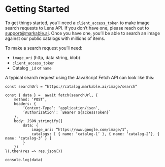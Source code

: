 # Getting Started

To get things started, you’ll need a `client_access_token` to make image search requests to Lens API. If you don’t have one, please reach out to support@markable.ai. Once you have one, you’ll be able to search an image against our public catalogs with millions of items.

To make a search request you’ll need:
- `image_uri` (http, data string, blob)
- `client_access_token`
- Catalog `_id` or `name`

A typical search request using the JavaScript Fetch API can look like this:

```const accessToken = “123abc”
const searchUrl = “https://catalog.markable.ai/image/search”

const { data } =  await fetch(searchUrl, {
    method: ‘POST’,
    headers: {
        ‘Content-Type’: ‘application/json’,
        ‘Authorization’: `Bearer ${accessToken}`
    },
    body: JSON.stringify({ 
        data: { 
            image_uri: “https://www.google.com/image/1”,
            catalogs: [ { name: ‘catalog-1’ }, { name: ‘catalog-2’}, { name: ‘catalog-3’ } ]
        }
    })
}).then(res => res.json())

console.log(data)
```
